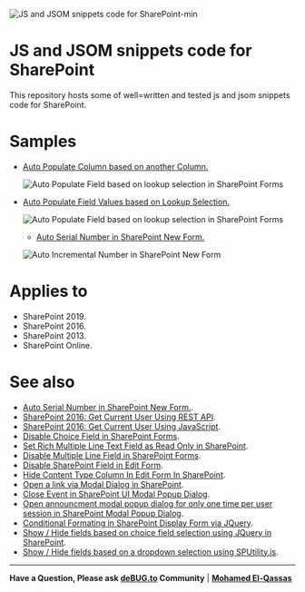 ![JS and JSOM snippets code for SharePoint-min](https://user-images.githubusercontent.com/49816567/77912316-01910500-729b-11ea-81df-a3b3810b6071.png)

# JS and JSOM snippets code for SharePoint

This repository hosts some of well=written and tested js and jsom snippets code for SharePoint.

# Samples

- [Auto Populate Column based on another Column.](https://github.com/melqassas/JSforSharePoint/tree/master/Auto%20Populate%20Column%20based%20on%20another%20Column)

   ![Auto Populate Field based on lookup selection in SharePoint Forms](https://i0.wp.com/spgeeks.devoworx.com/wp-content/uploads/2020/07/SharePoint-Auto-Populate-Column-based-on-another-Column.gif)

- [Auto Populate Field Values based on Lookup Selection.](https://github.com/melqassas/JSforSharePoint/tree/master/Auto%20Populate%20Field%20Values%20based%20on%20Lookup%20Selectionn)

   ![Auto Populate Field based on lookup selection in SharePoint Forms](https://spgeeks.devoworx.com/wp-content/uploads/2020/07/Auto-Populate-Field-Values-based-on-Lookup-Selection-In-SharePoint-Forms.gif)
   
   - [Auto Serial Number in SharePoint New Form.](https://github.com/melqassas/JSforSharePoint/tree/master/Auto%20Serial%20Number%20in%20SharePoint%20New%20Form)

   ![Auto Incremental Number in SharePoint New Form][1]

  [1]: https://i0.wp.com/spgeeks.devoworx.com/wp-content/uploads/2019/12/Automatic-Unique-Sequence-Number-in-SharePoint-List.gif




# Applies to

- SharePoint 2019.
- SharePoint 2016.
- SharePoint 2013.
- SharePoint Online.



# See also

- [Auto Serial Number in SharePoint New Form.](https://spgeeks.devoworx.com/auto-serial-number-new-form-sharepoint/).
- [SharePoint 2016: Get Current User Using REST API](https://spgeeks.devoworx.com/get-current-user-using-rest-api-sharepoint/).
- [SharePoint 2016: Get Current User Using JavaScript](https://spgeeks.devoworx.com/get-current-user-using-javascript-sharepoint/).
- [Disable Choice Field in SharePoint Forms](https://spgeeks.devoworx.com/read-only-choice-field-in-sharepoint/).
- [Set Rich Multiple Line Text Field as Read Only in SharePoint](https://spgeeks.devoworx.com/disable-multiple-line-field-sharepoint/).
- [Disable Multiple Line Field in SharePoint Forms](https://spgeeks.devoworx.com/disable-rich-multiple-line-field-sharepoint/).
- [Disable SharePoint Field in Edit Form](https://spgeeks.devoworx.com/disable-field-edit-form-sharepoint/).
- [Hide Content Type Column In Edit Form In SharePoint](https://spgeeks.devoworx.com/hide-content-type-column-edit-form/).
- [Open a link via Modal Dialog in SharePoint](https://spgeeks.devoworx.com/open-link-via-modal-dialog-sharepoint/).
- [Close Event in SharePoint UI Modal Popup Dialog](https://spgeeks.devoworx.com/open-link-via-modal-dialog-sharepoint/#Close-Event-in-SharePoint-UI-Modal-Popup-Dialog).
- [Open announcment modal popup dialog for only one time per user session in SharePoint Modal Popup Dialog](https://spgeeks.devoworx.com/load-fancybox-popup-in-first-load-of-sharepoint-site/).
- [Conditional Formating in SharePoint Display Form via JQuery](https://spgeeks.devoworx.com/conditional-formating-at-dispform-aspx-via-jquery-in-sharepoint/).
- [Show / Hide fields based on choice field selection using JQuery in SharePoint](https://spgeeks.devoworx.com/show-hide-fields-based-on-choice-field-selection-using-jquery-in-sharepoint/).
- [Show / Hide fields based on a dropdown selection using SPUtility.js](https://spgeeks.devoworx.com/show-hide-fields-based-on-a-drop-down-using-sputility-js/).
 
 --------------
 
**Have a Question, Please ask [deBUG.to](https://deBUG.to) Community** | **[Mohamed El-Qassas](https://devoworx.com)**
